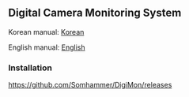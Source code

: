 Digital Camera Monitoring System
-------------

Korean manual: [Korean](https://github.com/Somhammer/DigiMon/blob/main/README_KR.md)

English manual: [English](https://github.com/Somhammer/DigiMon/blob/main/README.md)

### Installation
https://github.com/Somhammer/DigiMon/releases
